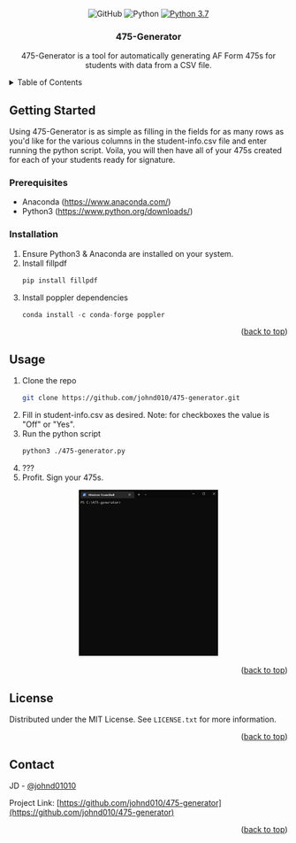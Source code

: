 <div id="top"></div>

<div align="center">

![GitHub](https://img.shields.io/github/license/johnd010/475-generator) ![Python](https://img.shields.io/badge/python-3670A0?style=for-the-badge&logo=python&logoColor=ffdd54) [![Python 3.7](https://img.shields.io/badge/python-3.7-blue.svg)](https://www.python.org/downloads/release/python-370/)

<h3 align="center">475-Generator</h3>

  <p align="center">
    475-Generator is a tool for automatically generating AF Form 475s for students with data from a CSV file.
  </p>
</div>



<!-- TABLE OF CONTENTS -->
<details>
  <summary>Table of Contents</summary>
  <ol>
    <li>
      <a href="#getting-started">Getting Started</a>
      <ul>
        <li><a href="#prerequisites">Prerequisites</a></li>
        <li><a href="#installation">Installation</a></li>
      </ul>
    </li>
    <li><a href="#usage">Usage</a></li>
    <li><a href="#license">License</a></li>
    <li><a href="#contact">Contact</a></li>
  </ol>
</details>



<!-- GETTING STARTED -->
## Getting Started

Using 475-Generator is as simple as filling in the fields for as many rows as you'd like for the various columns in the student-info.csv file and enter running the python script. Voila, you will then have all of your 475s created for each of your students ready for signature. 

### Prerequisites

* Anaconda (https://www.anaconda.com/)
* Python3 (https://www.python.org/downloads/)


### Installation

1. Ensure Python3 & Anaconda are installed on your system.
2. Install fillpdf
   ```sh
   pip install fillpdf 
   ```
3. Install poppler dependencies
   ```js
   conda install -c conda-forge poppler
   ```

<p align="right">(<a href="#top">back to top</a>)</p>



<!-- USAGE EXAMPLES -->
## Usage

1. Clone the repo 
   ```sh
   git clone https://github.com/johnd010/475-generator.git  
   ```
2. Fill in student-info.csv as desired. Note: for checkboxes the value is "Off" or "Yes".
4. Run the python script
   ```sh
   python3 ./475-generator.py
   ```
4. ???
5. Profit. Sign your 475s.

<p align="center"><img src="/usage.gif" width="50%" height="50%"/></p>

<p align="right">(<a href="#top">back to top</a>)</p>



<!-- LICENSE -->
## License

Distributed under the MIT License. See `LICENSE.txt` for more information.

<p align="right">(<a href="#top">back to top</a>)</p>



<!-- CONTACT -->
## Contact

JD - [@johnd01010](https://twitter.com/johnd01010)

Project Link: [https://github.com/johnd010/475-generator](https://github.com/johnd010/475-generator)

<p align="right">(<a href="#top">back to top</a>)</p>

<!-- MARKDOWN LINKS & IMAGES -->
<!-- https://www.markdownguide.org/basic-syntax/#reference-style-links -->
[contributors-shield]: https://img.shields.io/github/contributors/github_username/repo_name.svg?style=for-the-badge
[contributors-url]: https://github.com/github_username/repo_name/graphs/contributors
[forks-shield]: https://img.shields.io/github/forks/github_username/repo_name.svg?style=for-the-badge
[forks-url]: https://github.com/github_username/repo_name/network/members
[stars-shield]: https://img.shields.io/github/stars/github_username/repo_name.svg?style=for-the-badge
[stars-url]: https://github.com/github_username/repo_name/stargazers
[issues-shield]: https://img.shields.io/github/issues/github_username/repo_name.svg?style=for-the-badge
[issues-url]: https://github.com/github_username/repo_name/issues
[license-shield]: https://img.shields.io/github/license/github_username/repo_name.svg?style=for-the-badge
[license-url]: https://github.com/github_username/repo_name/blob/master/LICENSE.txt
[linkedin-shield]: https://img.shields.io/badge/-LinkedIn-black.svg?style=for-the-badge&logo=linkedin&colorB=555
[linkedin-url]: https://linkedin.com/in/linkedin_username
[product-screenshot]: images/screenshot.png
[Next.js]: https://img.shields.io/badge/next.js-000000?style=for-the-badge&logo=nextdotjs&logoColor=white
[Next-url]: https://nextjs.org/
[React.js]: https://img.shields.io/badge/React-20232A?style=for-the-badge&logo=react&logoColor=61DAFB
[React-url]: https://reactjs.org/
[Vue.js]: https://img.shields.io/badge/Vue.js-35495E?style=for-the-badge&logo=vuedotjs&logoColor=4FC08D
[Vue-url]: https://vuejs.org/
[Angular.io]: https://img.shields.io/badge/Angular-DD0031?style=for-the-badge&logo=angular&logoColor=white
[Angular-url]: https://angular.io/
[Svelte.dev]: https://img.shields.io/badge/Svelte-4A4A55?style=for-the-badge&logo=svelte&logoColor=FF3E00
[Svelte-url]: https://svelte.dev/
[Laravel.com]: https://img.shields.io/badge/Laravel-FF2D20?style=for-the-badge&logo=laravel&logoColor=white
[Laravel-url]: https://laravel.com
[Bootstrap.com]: https://img.shields.io/badge/Bootstrap-563D7C?style=for-the-badge&logo=bootstrap&logoColor=white
[Bootstrap-url]: https://getbootstrap.com
[JQuery.com]: https://img.shields.io/badge/jQuery-0769AD?style=for-the-badge&logo=jquery&logoColor=white
[JQuery-url]: https://jquery.com 
